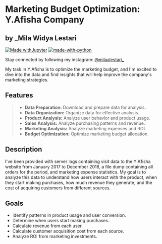# Marketing Budget Optimization: Y.Afisha Company
## by _Mila Widya Lestari

[![Made withJupyter](https://img.shields.io/badge/Made%20with-Jupyter-orange?style=for-the-badge&logo=Jupyter)](https://jupyter.org/try)
[![made-with-python](https://img.shields.io/badge/Made%20with-Python-1f425f.svg)](https://www.python.org/)

Stay connected by following my instagram: [@milaalestari_](https://www.instagram.com/milaalestari_/)

My task in Y.Afisha is to optimize the marketing budget, and I'm excited to dive into the data and find insights that will help improve the company's marketing strategies.

## Features
> - **Data Preparation:** Download and prepare data for analysis.
> - **Data Organization:** Organize data for effective analysis.
> - **Product Analysis:** Analyze user behavior and product usage.
> - **Sales Analysis:** Analyze purchasing patterns and revenue.
> - **Marketing Analysis:** Analyze marketing expenses and ROI.
> - **Budget Optimization:** Optimize marketing budget allocation.

## Description
I've been provided with server logs containing visit data to the Y.Afisha website from January 2017 to December 2018, a file dump containing all orders for the period, and marketing expense statistics. My goal is to analyze this data to understand how users interact with the product, when they start making purchases, how much revenue they generate, and the cost of acquiring customers from different sources.

## Goals
- Identify patterns in product usage and user conversion.
- Determine when users start making purchases.
- Calculate revenue from each user.
- Calculate customer acquisition cost from each source.
- Analyze ROI from marketing investments.
